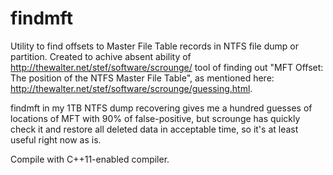 # findmft
Utility to find offsets to Master File Table records in NTFS file dump or partition.
Created to achive absent ability of http://thewalter.net/stef/software/scrounge/ tool of finding out "MFT Offset: The position of the NTFS Master File Table", as mentioned here: http://thewalter.net/stef/software/scrounge/guessing.html.

findmft in my 1TB NTFS dump recovering gives me a hundred guesses of locations of MFT with 90% of false-positive, but scrounge has quickly check it and restore all deleted data in acceptable time, so it's at least useful right now as is.

Compile with C++11-enabled compiler.